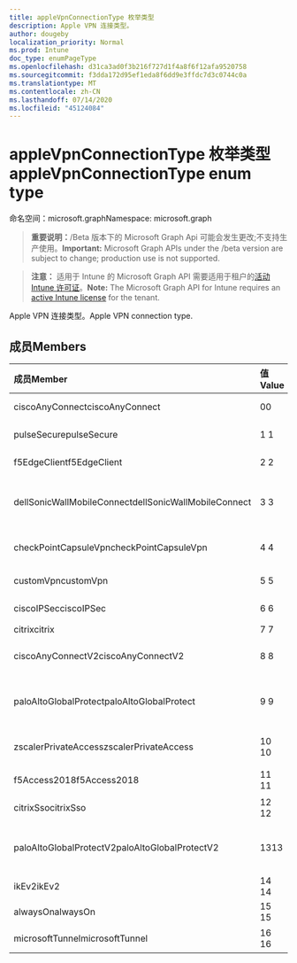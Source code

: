 ```yaml
---
title: appleVpnConnectionType 枚举类型
description: Apple VPN 连接类型。
author: dougeby
localization_priority: Normal
ms.prod: Intune
doc_type: enumPageType
ms.openlocfilehash: d31ca3ad0f3b216f727d1f4a8f6f12afa9520758
ms.sourcegitcommit: f3dda172d95ef1eda8f6dd9e3ffdc7d3c0744c0a
ms.translationtype: MT
ms.contentlocale: zh-CN
ms.lasthandoff: 07/14/2020
ms.locfileid: "45124084"
---
```

# <a name="applevpnconnectiontype-enum-type"></a><span data-ttu-id="d2db5-103">appleVpnConnectionType 枚举类型</span><span class="sxs-lookup"><span data-stu-id="d2db5-103">appleVpnConnectionType enum type</span></span>

<span data-ttu-id="d2db5-104">命名空间：microsoft.graph</span><span class="sxs-lookup"><span data-stu-id="d2db5-104">Namespace: microsoft.graph</span></span>

> <span data-ttu-id="d2db5-105">**重要说明：**/Beta 版本下的 Microsoft Graph Api 可能会发生更改;不支持生产使用。</span><span class="sxs-lookup"><span data-stu-id="d2db5-105">**Important:** Microsoft Graph APIs under the /beta version are subject to change; production use is not supported.</span></span>

> <span data-ttu-id="d2db5-106">**注意：** 适用于 Intune 的 Microsoft Graph API 需要适用于租户的[活动 Intune 许可证](https://go.microsoft.com/fwlink/?linkid=839381)。</span><span class="sxs-lookup"><span data-stu-id="d2db5-106">**Note:** The Microsoft Graph API for Intune requires an [active Intune license](https://go.microsoft.com/fwlink/?linkid=839381) for the tenant.</span></span>

<span data-ttu-id="d2db5-107">Apple VPN 连接类型。</span><span class="sxs-lookup"><span data-stu-id="d2db5-107">Apple VPN connection type.</span></span>

## <a name="members"></a><span data-ttu-id="d2db5-108">成员</span><span class="sxs-lookup"><span data-stu-id="d2db5-108">Members</span></span>
|<span data-ttu-id="d2db5-109">成员</span><span class="sxs-lookup"><span data-stu-id="d2db5-109">Member</span></span>|<span data-ttu-id="d2db5-110">值</span><span class="sxs-lookup"><span data-stu-id="d2db5-110">Value</span></span>|<span data-ttu-id="d2db5-111">说明</span><span class="sxs-lookup"><span data-stu-id="d2db5-111">Description</span></span>|
|:---|:---|:---|
|<span data-ttu-id="d2db5-112">ciscoAnyConnect</span><span class="sxs-lookup"><span data-stu-id="d2db5-112">ciscoAnyConnect</span></span>|<span data-ttu-id="d2db5-113">0</span><span class="sxs-lookup"><span data-stu-id="d2db5-113">0</span></span>|<span data-ttu-id="d2db5-114">Cisco AnyConnect。</span><span class="sxs-lookup"><span data-stu-id="d2db5-114">Cisco AnyConnect.</span></span>|
|<span data-ttu-id="d2db5-115">pulseSecure</span><span class="sxs-lookup"><span data-stu-id="d2db5-115">pulseSecure</span></span>|<span data-ttu-id="d2db5-116">1 </span><span class="sxs-lookup"><span data-stu-id="d2db5-116">1</span></span>|<span data-ttu-id="d2db5-117">脉冲安全。</span><span class="sxs-lookup"><span data-stu-id="d2db5-117">Pulse Secure.</span></span>|
|<span data-ttu-id="d2db5-118">f5EdgeClient</span><span class="sxs-lookup"><span data-stu-id="d2db5-118">f5EdgeClient</span></span>|<span data-ttu-id="d2db5-119">2 </span><span class="sxs-lookup"><span data-stu-id="d2db5-119">2</span></span>|<span data-ttu-id="d2db5-120">F5 边缘客户端。</span><span class="sxs-lookup"><span data-stu-id="d2db5-120">F5 Edge Client.</span></span>|
|<span data-ttu-id="d2db5-121">dellSonicWallMobileConnect</span><span class="sxs-lookup"><span data-stu-id="d2db5-121">dellSonicWallMobileConnect</span></span>|<span data-ttu-id="d2db5-122">3 </span><span class="sxs-lookup"><span data-stu-id="d2db5-122">3</span></span>|<span data-ttu-id="d2db5-123">戴尔 SonicWALL 移动连接。</span><span class="sxs-lookup"><span data-stu-id="d2db5-123">Dell SonicWALL Mobile Connection.</span></span>|
|<span data-ttu-id="d2db5-124">checkPointCapsuleVpn</span><span class="sxs-lookup"><span data-stu-id="d2db5-124">checkPointCapsuleVpn</span></span>|<span data-ttu-id="d2db5-125">4 </span><span class="sxs-lookup"><span data-stu-id="d2db5-125">4</span></span>|<span data-ttu-id="d2db5-126">检查点胶囊 VPN。</span><span class="sxs-lookup"><span data-stu-id="d2db5-126">Check Point Capsule VPN.</span></span>|
|<span data-ttu-id="d2db5-127">customVpn</span><span class="sxs-lookup"><span data-stu-id="d2db5-127">customVpn</span></span>|<span data-ttu-id="d2db5-128">5 </span><span class="sxs-lookup"><span data-stu-id="d2db5-128">5</span></span>|<span data-ttu-id="d2db5-129">自定义 VPN。</span><span class="sxs-lookup"><span data-stu-id="d2db5-129">Custom VPN.</span></span>|
|<span data-ttu-id="d2db5-130">ciscoIPSec</span><span class="sxs-lookup"><span data-stu-id="d2db5-130">ciscoIPSec</span></span>|<span data-ttu-id="d2db5-131">6 </span><span class="sxs-lookup"><span data-stu-id="d2db5-131">6</span></span>|<span data-ttu-id="d2db5-132">Cisco (IPSec) 。</span><span class="sxs-lookup"><span data-stu-id="d2db5-132">Cisco (IPSec).</span></span>|
|<span data-ttu-id="d2db5-133">citrix</span><span class="sxs-lookup"><span data-stu-id="d2db5-133">citrix</span></span>|<span data-ttu-id="d2db5-134">7 </span><span class="sxs-lookup"><span data-stu-id="d2db5-134">7</span></span>|<span data-ttu-id="d2db5-135">Citrix.</span><span class="sxs-lookup"><span data-stu-id="d2db5-135">Citrix.</span></span>|
|<span data-ttu-id="d2db5-136">ciscoAnyConnectV2</span><span class="sxs-lookup"><span data-stu-id="d2db5-136">ciscoAnyConnectV2</span></span>|<span data-ttu-id="d2db5-137">8 </span><span class="sxs-lookup"><span data-stu-id="d2db5-137">8</span></span>|<span data-ttu-id="d2db5-138">Cisco AnyConnect V2。</span><span class="sxs-lookup"><span data-stu-id="d2db5-138">Cisco AnyConnect V2.</span></span>|
|<span data-ttu-id="d2db5-139">paloAltoGlobalProtect</span><span class="sxs-lookup"><span data-stu-id="d2db5-139">paloAltoGlobalProtect</span></span>|<span data-ttu-id="d2db5-140">9 </span><span class="sxs-lookup"><span data-stu-id="d2db5-140">9</span></span>|<span data-ttu-id="d2db5-141">Palo Alto 网络 GlobalProtect。</span><span class="sxs-lookup"><span data-stu-id="d2db5-141">Palo Alto Networks GlobalProtect.</span></span>|
|<span data-ttu-id="d2db5-142">zscalerPrivateAccess</span><span class="sxs-lookup"><span data-stu-id="d2db5-142">zscalerPrivateAccess</span></span>|<span data-ttu-id="d2db5-143">10 </span><span class="sxs-lookup"><span data-stu-id="d2db5-143">10</span></span>|<span data-ttu-id="d2db5-144">Zscaler 私有访问。</span><span class="sxs-lookup"><span data-stu-id="d2db5-144">Zscaler Private Access.</span></span>|
|<span data-ttu-id="d2db5-145">f5Access2018</span><span class="sxs-lookup"><span data-stu-id="d2db5-145">f5Access2018</span></span>|<span data-ttu-id="d2db5-146">11 </span><span class="sxs-lookup"><span data-stu-id="d2db5-146">11</span></span>|<span data-ttu-id="d2db5-147">F5 访问2018。</span><span class="sxs-lookup"><span data-stu-id="d2db5-147">F5 Access 2018.</span></span>|
|<span data-ttu-id="d2db5-148">citrixSso</span><span class="sxs-lookup"><span data-stu-id="d2db5-148">citrixSso</span></span>|<span data-ttu-id="d2db5-149">12 </span><span class="sxs-lookup"><span data-stu-id="d2db5-149">12</span></span>|<span data-ttu-id="d2db5-150">Citrix Sso。</span><span class="sxs-lookup"><span data-stu-id="d2db5-150">Citrix Sso.</span></span>|
|<span data-ttu-id="d2db5-151">paloAltoGlobalProtectV2</span><span class="sxs-lookup"><span data-stu-id="d2db5-151">paloAltoGlobalProtectV2</span></span>|<span data-ttu-id="d2db5-152">13</span><span class="sxs-lookup"><span data-stu-id="d2db5-152">13</span></span>|<span data-ttu-id="d2db5-153">Palo Alto 网络 GlobalProtect V2。</span><span class="sxs-lookup"><span data-stu-id="d2db5-153">Palo Alto Networks GlobalProtect V2.</span></span>|
|<span data-ttu-id="d2db5-154">ikEv2</span><span class="sxs-lookup"><span data-stu-id="d2db5-154">ikEv2</span></span>|<span data-ttu-id="d2db5-155">14 </span><span class="sxs-lookup"><span data-stu-id="d2db5-155">14</span></span>|<span data-ttu-id="d2db5-156">IKEv2.</span><span class="sxs-lookup"><span data-stu-id="d2db5-156">IKEv2.</span></span>|
|<span data-ttu-id="d2db5-157">alwaysOn</span><span class="sxs-lookup"><span data-stu-id="d2db5-157">alwaysOn</span></span>|<span data-ttu-id="d2db5-158">15 </span><span class="sxs-lookup"><span data-stu-id="d2db5-158">15</span></span>|<span data-ttu-id="d2db5-159">AlwaysOn.</span><span class="sxs-lookup"><span data-stu-id="d2db5-159">AlwaysOn.</span></span>|
|<span data-ttu-id="d2db5-160">microsoftTunnel</span><span class="sxs-lookup"><span data-stu-id="d2db5-160">microsoftTunnel</span></span>|<span data-ttu-id="d2db5-161">16 </span><span class="sxs-lookup"><span data-stu-id="d2db5-161">16</span></span>|<span data-ttu-id="d2db5-162">Microsoft 隧道。</span><span class="sxs-lookup"><span data-stu-id="d2db5-162">Microsoft Tunnel.</span></span>|



